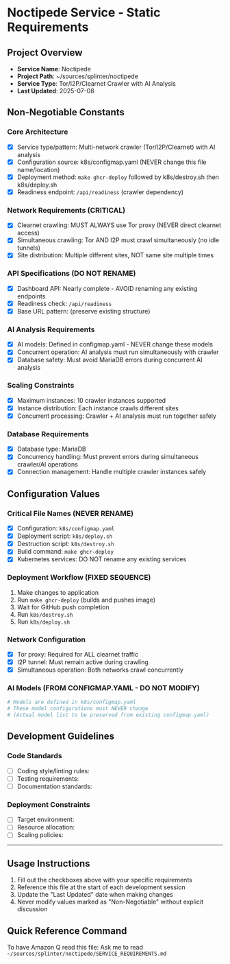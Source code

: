 # Noctipede Service - Static Requirements

## Project Overview
- **Service Name**: Noctipede
- **Project Path**: ~/sources/splinter/noctipede
- **Service Type**: Tor/I2P/Clearnet Crawler with AI Analysis
- **Last Updated**: 2025-07-08

## Non-Negotiable Constants
<!-- These values must NEVER change during development -->

### Core Architecture
- [x] Service type/pattern: Multi-network crawler (Tor/I2P/Clearnet) with AI analysis
- [x] Configuration source: k8s/configmap.yaml (NEVER change this file name/location)
- [x] Deployment method: `make ghcr-deploy` followed by k8s/destroy.sh then k8s/deploy.sh
- [x] Readiness endpoint: `/api/readiness` (crawler dependency)

### Network Requirements (CRITICAL)
- [x] Clearnet crawling: MUST ALWAYS use Tor proxy (NEVER direct clearnet access)
- [x] Simultaneous crawling: Tor AND I2P must crawl simultaneously (no idle tunnels)
- [x] Site distribution: Multiple different sites, NOT same site multiple times

### API Specifications (DO NOT RENAME)
- [x] Dashboard API: Nearly complete - AVOID renaming any existing endpoints
- [x] Readiness check: `/api/readiness`
- [x] Base URL pattern: (preserve existing structure)

### AI Analysis Requirements
- [x] AI models: Defined in configmap.yaml - NEVER change these models
- [x] Concurrent operation: AI analysis must run simultaneously with crawler
- [x] Database safety: Must avoid MariaDB errors during concurrent AI analysis

### Scaling Constraints
- [x] Maximum instances: 10 crawler instances supported
- [x] Instance distribution: Each instance crawls different sites
- [x] Concurrent processing: Crawler + AI analysis must run together safely

### Database Requirements
- [x] Database type: MariaDB
- [x] Concurrency handling: Must prevent errors during simultaneous crawler/AI operations
- [x] Connection management: Handle multiple crawler instances safely

## Configuration Values
<!-- Static configuration that should remain consistent -->

### Critical File Names (NEVER RENAME)
- [x] Configuration: `k8s/configmap.yaml`
- [x] Deployment script: `k8s/deploy.sh`
- [x] Destruction script: `k8s/destroy.sh`
- [x] Build command: `make ghcr-deploy`
- [x] Kubernetes services: DO NOT rename any existing services

### Deployment Workflow (FIXED SEQUENCE)
1. Make changes to application
2. Run `make ghcr-deploy` (builds and pushes image)
3. Wait for GitHub push completion
4. Run `k8s/destroy.sh`
5. Run `k8s/deploy.sh`

### Network Configuration
- [x] Tor proxy: Required for ALL clearnet traffic
- [x] I2P tunnel: Must remain active during crawling
- [x] Simultaneous operation: Both networks crawl concurrently

### AI Models (FROM CONFIGMAP.YAML - DO NOT MODIFY)
```yaml
# Models are defined in k8s/configmap.yaml
# These model configurations must NEVER change
# (Actual model list to be preserved from existing configmap.yaml)
```

## Development Guidelines
<!-- Rules for maintaining consistency -->

### Code Standards
- [ ] Coding style/linting rules:
- [ ] Testing requirements:
- [ ] Documentation standards:

### Deployment Constraints
- [ ] Target environment:
- [ ] Resource allocation:
- [ ] Scaling policies:

---
## Usage Instructions
1. Fill out the checkboxes above with your specific requirements
2. Reference this file at the start of each development session
3. Update the "Last Updated" date when making changes
4. Never modify values marked as "Non-Negotiable" without explicit discussion

## Quick Reference Command
To have Amazon Q read this file: Ask me to read `~/sources/splinter/noctipede/SERVICE_REQUIREMENTS.md`
